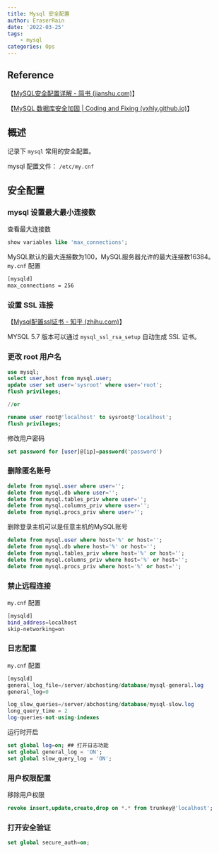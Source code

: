 ```yaml
---
title: Mysql 安全配置
author: EraserRain
date: '2022-03-25'
tags: 
    - mysql
categories: Ops
---
```


## Reference

【[MySQL安全配置详解 - 简书 (jianshu.com)](https://www.jianshu.com/p/7dcaf4c616b0)】

【[MySQL 数据库安全加固 | Coding and Fixing (vxhly.github.io)](https://vxhly.github.io/views/liunx/mysql-database-user-policy.html#%E4%BF%AE%E6%94%B9-root-%E7%94%A8%E6%88%B7%E5%8F%A3%E4%BB%A4)】

## 概述

记录下 `mysql` 常用的安全配置。

mysql 配置文件： `/etc/my.cnf`

## 安全配置

### mysql 设置最大最小连接数

查看最大连接数

```sql
show variables like 'max_connections';
```

MySQL默认的最大连接数为100，MySQL服务器允许的最大连接数16384。
`my.cnf` 配置
```bash
[mysqld]
max_connections = 256
```

### 设置 SSL 连接

【[Mysql配置ssl证书 - 知乎 (zhihu.com)](https://zhuanlan.zhihu.com/p/137535760)】

MYSQL 5.7 版本可以通过 `mysql_ssl_rsa_setup`  自动生成 SSL 证书。

### 更改 root 用户名

```sql
use mysql;
select user,host from mysql.user;
update user set user='sysroot' where user='root';
flush privileges;

//or 

rename user root@'localhost' to sysroot@'localhost';
flush privileges;
```

修改用户密码

```sql
set password for [user]@[ip]=password('password') 
```

### 删除匿名账号

```sql
delete from mysql.user where user='';
delete from mysql.db where user='';
delete from mysql.tables_priv where user='';
delete from mysql.columns_priv where user='';
delete from mysql.procs_priv where user='';
```

删除登录主机可以是任意主机的MySQL账号

```sql
delete from mysql.user where host='%' or host='';
delete from mysql.db where host='%' or host='';
delete from mysql.tables_priv where host='%' or host='';
delete from mysql.columns_priv where host='%' or host='';
delete from mysql.procs_priv where host='%' or host='';
```

### 禁止远程连接
`my.cnf` 配置
```bash
[mysqld]
bind_address=localhost
skip-networking=on
```

### 日志配置
`my.cnf` 配置
```sql
[mysqld]
general_log_file=/server/abchosting/database/mysql-general.log
general_log=0

log_slow_queries=/server/abchosting/database/mysql-slow.log
long_query_time = 2
log-queries-not-using-indexes
```

运行时开启

```sql
set global log=on; ## 打开日志功能
set global general_log = 'ON';
set global slow_query_log = 'ON';
```

### 用户权限配置

移除用户权限

```sql
revoke insert,update,create,drop on *.* from trunkey@'localhost';
```

### 打开安全验证

```sql
set global secure_auth=on;
```